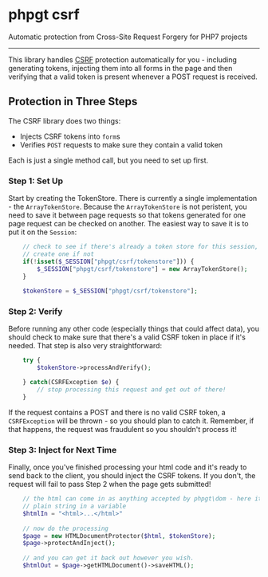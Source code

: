 # phpgt csrf
Automatic protection from Cross-Site Request Forgery for PHP7 projects

***


This library handles [CSRF](https://www.owasp.org/index.php/Cross-Site_Request_Forgery_(CSRF)) 
protection automatically for you - including generating tokens, injecting them 
into all forms in the page and then verifying that a valid token is present 
whenever a POST request is received.



## Protection in Three Steps

The CSRF library does two things:

  * Injects CSRF tokens into `form`s
  * Verifies `POST` requests to make sure they contain a valid token
  
Each is just a single method call, but you need to set up first.


### Step 1: Set Up

Start by creating the TokenStore.  There is currently a single implementation - 
the `ArrayTokenStore`.  Because the `ArrayTokenStore` is not peristent, you need 
to save it between page requests so that tokens generated for one page request 
can be checked on another.  The easiest way to save it is to put it on the 
`Session`:

```php
    // check to see if there's already a token store for this session, and 
    // create one if not
    if(!isset($_SESSION["phpgt/csrf/tokenstore"])) {
        $_SESSION["phpgt/csrf/tokenstore"] = new ArrayTokenStore();
    }
    
    $tokenStore = $_SESSION["phpgt/csrf/tokenstore"];
```

### Step 2: Verify

Before running any other code (especially things that could affect data), 
you should check to make sure that there's a valid CSRF token in place if it's 
needed.  That step is also very straightforward:

```php
    try {
        $tokenStore->processAndVerify();

    } catch(CSRFException $e) {
        // stop processing this request and get out of there!
    }
```

If the request contains a POST and there is no valid CSRF token, a 
`CSRFException` will be thrown - so you should plan to catch it.  Remember, if 
that happens, the request was fraudulent so you shouldn't process it!

### Step 3: Inject for Next Time

Finally, once you've finished processing your html code and it's ready to send 
back to the client, you should inject the CSRF tokens.  If you don't, the 
request will fail to pass Step 2 when the page gets submitted!

```php
    // the html can come in as anything accepted by phpgt\dom - here it's a 
    // plain string in a variable
    $htmlIn = "<html>...</html>"
    
    // now do the processing
    $page = new HTMLDocumentProtector($html, $tokenStore);
    $page->protectAndInject();
    
    // and you can get it back out however you wish.  
    $htmlOut = $page->getHTMLDocument()->saveHTML();
```

